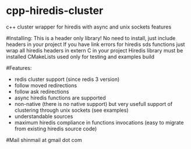 # cpp-hiredis-cluster
c++ cluster wrapper for hiredis with async and unix sockets features

#Installing:
This is a header only library!
No need to install, just include headers in your project
If you have link errors for hiredis sds functions just wrap all hiredis headers in extern C in your project
Hiredis library must be installed
CMakeLists used only for testing and examples build

#Features:
- redis cluster support (since redis 3 version)
- follow moved redirections
- follow ask redirections
- async hiredis functions are supported
- non-native (there is no native support) but very usefull support of clustering through unix sockets (see examples)
- understandable sources
- maximum hiredis compliance in functions invocations (easy to migrate from existing hiredis source code)

#Mail
shinmail at gmail dot com

